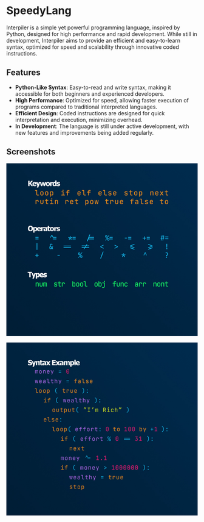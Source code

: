 # SpeedyLang

Interpiler is a simple yet powerful programming language, inspired by Python, designed for high performance and rapid development. While still in development, Interpiler aims to provide an efficient and easy-to-learn syntax, optimized for speed and scalability through innovative coded instructions.

## Features

- **Python-Like Syntax**: Easy-to-read and write syntax, making it accessible for both beginners and experienced developers.
- **High Performance**: Optimized for speed, allowing faster execution of programs compared to traditional interpreted languages.
- **Efficient Design**: Coded instructions are designed for quick interpretation and execution, minimizing overhead.
- **In Development**: The language is still under active development, with new features and improvements being added regularly.

## Screenshots

![alt text](https://github.com/isefV/Interpiler/blob/master/Screenshots/inter-1.jpg?raw=true)

![alt text](https://github.com/isefV/Interpiler/blob/master/Screenshots/inter-2.jpg?raw=true)
